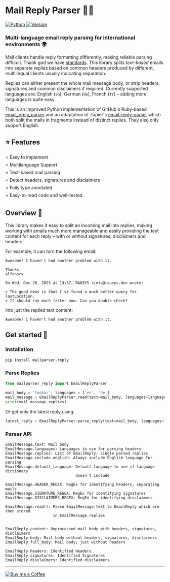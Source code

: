 # Mail Reply Parser 📧🐍 

[![Python](https://img.shields.io/badge/Made%20with-Python%203.x-blue.svg?style=flat-square&logo=Python&logoColor=white)](https://www.python.org/) 
[![Version](https://img.shields.io/badge/Version-1.0-dc2f02.svg?style=flat-square&logoColor=white)](https://github.com/alfonsrv/mailparser-reply)


### Multi-language email reply parsing for international environments 🌍

Mail clients handle reply formatting differently, making reliable parsing difficult. Thank god we have 
[standards](https://xkcd.com/927/).  This library splits *text-based* emails into separate replies based on common 
headers produced by different, multilingual clients usually indicating separation.

Replies can either present the whole mail message body, or strip headers, signatures and common disclaimers if required. 
Currently supported languages are: English (`en`), German (`de`), French (`fr`) – adding more languages is quite easy.

This is an improved Python implementation of GitHub's Ruby-based [email_reply_parser](https://github.com/github/email_reply_parser/) 
and an adaptation of Zapier's [email-reply-parser](https://github.com/zapier/email-reply-parser) which both split the 
mails in fragments instead of distinct replies. They also only support English.


## ⭐ Features

⭐ Easy to implement  
⭐ Multilanguage Support  
⭐ Text-based mail parsing  
⭐ Detect headers, signatures and disclaimers  
⭐ Fully type annotated  
⭐ Easy-to-read code and well-tested  


## Overview 🔭

This library makes it easy to split an incoming mail into replies, making working with emails much more manageable
and easily providing the text content for each reply – with or without signatures, disclaimers and headers.

For example, it can turn the following email:

```
Awesome! I haven't had another problem with it.

Thanks,
alfonsrv

On Wed, Dec 20, 2023 at 13:37, RAUSYS <info@rausys.de> wrote:

> The good news is that I've found a much better query for lastLocation.
> It should run much faster now. Can you double-check?
```

Into just the replied text content:

```
Awesome! I haven't had another problem with it.
```


## Get started 👾

### Installation

```bash
pip install mailparser-reply
```

### Parse Replies

```python
from mailparser_reply import EmailReplyParser

mail_body = 'foobar'; languages = ['en', 'de']
mail_message = EmailReplyParser.read(text=mail_body, languages=languages)
print(mail_message.replies)
```

*Or* get only the latest reply using:

```python
latest_reply = EmailReplyParser.parse_reply(text=mail_body, languages=languages)
```

### Parser API

```
EmailMessage.text: Mail body
EmailMessage.languages: Languages to use for parsing headers
EmailMessage.replies: List of EmailReply; single parsed replies
EmailMessage.include_english: Always include English language for parsing
EmailMessage.default_language: Default language to use if language dictionary 
                               doesn't include

EmailMessage.HEADER_REGEX: RegEx for identifying headers, separating mails
EmailMessage.SIGNATURE_REGEX: RegEx for identifying signatures
EmailMessage.DISCLAIMERS_REGEX: RegEx for identifying disclaimers

EmailMessage.read(): Parse EmailMessage.text to EmailReply which are then stored 
                     in EmailMessage.replies


EmailReply.content: Unprocessed mail body with headers, signatures, disclaimers
EmailReply.body: Mail body without headers, signatures, disclaimers
EmailReply.full_body: Mail body; just without headers

EmailReply.headers: Identified Headers
EmailReply.signatures: Identified Signatures
EmailReply.disclaimers: Identified disclaimers
```



---

[![Buy me a Coffee](https://www.buymeacoffee.com/assets/img/custom_images/orange_img.png)](https://www.buymeacoffee.com/alfonsrv)  
